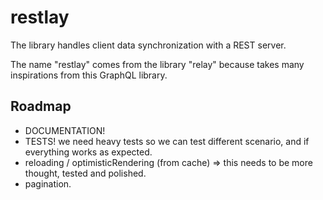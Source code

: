 # restlay

The library handles client data synchronization with a REST server.

The name "restlay" comes from the library "relay" because takes many
inspirations from this GraphQL library.

## Roadmap

* DOCUMENTATION!
* TESTS! we need heavy tests so we can test different scenario, and if
  everything works as expected.
* reloading / optimisticRendering (from cache) => this needs to be more thought,
  tested and polished.
* pagination.
